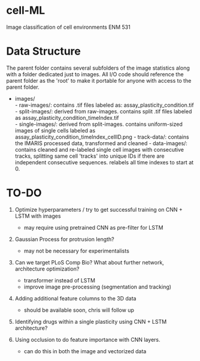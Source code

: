 # cell-ML
Image classification of cell environments ENM 531

# Data Structure
The parent folder contains several subfolders of the image statistics along with a folder dedicated just to images. All I/O code should reference the parent folder as the 'root' to make it portable for anyone with access to the parent folder.

- images/  
      - raw-images/: contains .tif files labeled as: assay_plasticity_condition.tif  
      - split-images/: derived from raw-images. contains split .tif files labeled as assay_plasticity_condition_timeIndex.tif  
      - single-images/: derived from split-images. contains uniform-sized images of single cells labeled as assay_plasticity_condition_timeIndex_cellID.png
      - track-data/: contains the IMARIS processed data, transformed and cleaned
      - data-images/: contains cleaned and re-labeled single cell images with consecutive tracks, splitting same cell 'tracks' into unique IDs if there are independent consecutive sequences. relabels all time indexes to start at 0.

# TO-DO

1) Optimize hyperparameters / try to get successful training on CNN + LSTM with images
      - may require using pretrained CNN as pre-filter for LSTM

2) Gaussian Process for protrusion length?
      - may not be necessary for experimentalists
      
3) Can we target PLoS Comp Bio? What about further network, architecture optimization?
      - transformer instead of LSTM
      - improve image pre-processing (segmentation and tracking)

4) Adding additional feature columns to the 3D data
      - should be available soon, chris will follow up
      
5) Identifying drugs within a single plasticity using CNN + LSTM architecture?
      
6) Using occlusion to do feature importance with CNN  layers.
      - can do this in both the image and vectorized data
